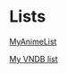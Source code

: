 # Lists

[MyAnimeList ](https://myanimelist.net/profile/tianyi0216)&#x20;

[My VNDB list](https://vndb.org/u245177/ulist?vnlist=1)
